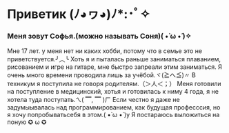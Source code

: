 # Приветик (ﾉ◕ヮ◕)ﾉ*:･ﾟ✧
### Меня зовут Софья.(можно называть Соня)( •̀ ω •́ )✧
Мне 17 лет. у меня нет ни каких хобби, потому что в семье это не приветствуется.╯︿╰ Хоть я и пыталась раньше заниматься плаванием, рисованием и игре на гитаре, мне быстро запреали этим заниматься. Я очень много времени проводила лишь за учёбой.ヾ(≧へ≦)〃
В техникум я поступила не говоря родителям.（＞人＜；） Меня готовили на поступление в медицинский, хотья и готовилась к ниму 4 года, я не хотела туда поступать.ㄟ( ▔, ▔ )ㄏ
Если честно я даже не задумыывалась над программированием, как будущая професссия, но я хочу попробыватьсебя в этом.( •̀ ω •́ )y 
Я постараюсь выложиться на поную ✪ ω ✪
